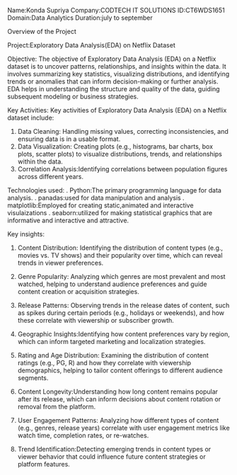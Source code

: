 Name:Konda Supriya
Company:CODTECH IT SOLUTIONS
ID:CT6WDS1651
Domain:Data Analytics
Duration:july to september

Overview of the Project

Project:Exploratory Data Analysis(EDA) on Netflix Dataset

Objective:
The objective of Exploratory Data Analysis (EDA) on a Netflix dataset is to uncover patterns, relationships, and insights within the data. It involves summarizing key statistics, visualizing distributions, and identifying trends or anomalies that can inform decision-making or further analysis. EDA helps in understanding the structure and quality of the data, guiding subsequent modeling or business strategies.

Key Activities:
Key activities of Exploratory Data Analysis (EDA) on a Netflix dataset include:

1. Data Cleaning: Handling missing values, correcting inconsistencies, and ensuring data is in a usable format.
2. Data Visualization: Creating plots (e.g., histograms, bar charts, box plots, scatter plots) to visualize distributions, trends, and relationships within the data.
3. Correlation Analysis:Identifying correlations between population figures across different years.

Technologies used:
. Python:The primary programming language for data analysis.
. panadas:used for data manipulation and analysis
. matplotlib:Employed for creating static,animated and interactive visulaizations
. seaborn:utilized for making statistical graphics that are informative and interactive and attractive.

Key insights:

1. Content Distribution: Identifying the distribution of content types (e.g., movies vs. TV shows) and their popularity over time, which can reveal trends in viewer preferences.
   
2. Genre Popularity: Analyzing which genres are most prevalent and most watched, helping to understand audience preferences and guide content creation or acquisition strategies.

3. Release Patterns: Observing trends in the release dates of content, such as spikes during certain periods (e.g., holidays or weekends), and how these correlate with viewership or subscriber growth.

4. Geographic Insights:Identifying how content preferences vary by region, which can inform targeted marketing and localization strategies.

5. Rating and Age Distribution: Examining the distribution of content ratings (e.g., PG, R) and how they correlate with viewership demographics, helping to tailor content offerings to different audience segments.

6. Content Longevity:Understanding how long content remains popular after its release, which can inform decisions about content rotation or removal from the platform.

7. User Engagement Patterns: Analyzing how different types of content (e.g., genres, release years) correlate with user engagement metrics like watch time, completion rates, or re-watches.

8. Trend Identification:Detecting emerging trends in content types or viewer behavior that could influence future content strategies or platform features.
   
